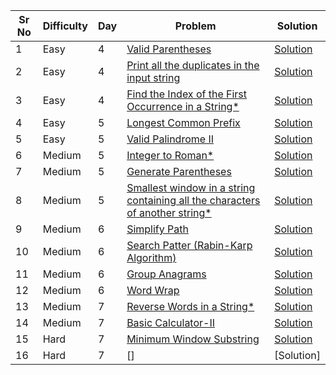 | Sr No | Difficulty | Day | Problem                                                                                                                                                                                                            | Solution                                                                                          |
| ----- | ---------- | --- | ------------------------------------------------------------------------------------------------------------------------------------------------------------------------------------------------------------------ | ------------------------------------------------------------------------------------------------- |
| 1     | Easy       | 4   | [Valid Parentheses](https://leetcode.com/problems/valid-parentheses/)                                                                                                                                                 | [Solution](./Easy/Valid_Parentheses.cpp)                                                             |
| 2     | Easy       | 4   | [Print all the duplicates in the input string](https://www.geeksforgeeks.org/print-all-the-duplicates-in-the-input-string/)                                                                                           | [Solution](./Easy//Print_all_the_duplicates_in_the_input_string.cpp)                                 |
| 3     | Easy       | 4   | [Find the Index of the First Occurrence in a String\*](https://leetcode.com/problems/find-the-index-of-the-first-occurrence-in-a-string/)                                                                             | [Solution](./Easy/Find_the_Index_of_the_First_Occurrence_in_a_String.cpp)                            |
| 4     | Easy       | 5   | [Longest Common Prefix](https://leetcode.com/problems/longest-common-prefix/)                                                                                                                                         | [Solution](./Easy/Longest_Common_Prefix.cpp)                                                         |
| 5     | Easy       | 5   | [Valid Palindrome II](https://leetcode.com/problems/valid-palindrome-ii/)                                                                                                                                             | [Solution](./Easy/Valid_Palindrome_II.cpp)                                                           |
| 6     | Medium     | 5   | [Integer to Roman\*](https://leetcode.com/problems/integer-to-roman/)                                                                                                                                                 | [Solution](./Medium/Integer_to_Roman.cpp)                                                            |
| 7     | Medium     | 5   | [Generate Parentheses](https://leetcode.com/problems/generate-parentheses/submissions/)                                                                                                                               | [Solution](./Medium/Generate_Parentheses.cpp)                                                        |
| 8     | Medium     | 5   | [Smallest window in a string containing all the characters of another string\*](https://practice.geeksforgeeks.org/problems/smallest-window-in-a-string-containing-all-the-characters-of-another-string-1587115621/1) | [Solution](./Medium/Smallest_window_in_a_string_containing_all_the_characters_of_another_string.cpp) |
| 9     | Medium     | 6   | [Simplify Path](https://leetcode.com/problems/simplify-path/)                                                                                                                                                         | [Solution](./Medium/Simplify_Path.cpp)                                                               |
| 10    | Medium     | 6   | [Search Patter (Rabin-Karp Algorithm)](https://practice.geeksforgeeks.org/problems/31272eef104840f7430ad9fd1d43b434a4b9596b/1)                                                                                        | [Solution](./Medium/Search_Pattern_Rabin_Karp_Algorithm.cpp)                                         |
| 11    | Medium     | 6   | [Group Anagrams](https://leetcode.com/problems/group-anagrams/)                                                                                                                                                       | [Solution](./Medium/Group_Anagrams.cpp)                                                              |
| 12    | Medium     | 6   | [Word Wrap](https://practice.geeksforgeeks.org/problems/word-wrap1646/1)                                                                                                                                              | [Solution](./Medium/Word_Wrap.cpp)                                                                   |
| 13    | Medium     | 7   | [Reverse Words in a String\*](https://leetcode.com/problems/reverse-words-in-a-string/)                                                                                                                               | [Solution](./Medium/Reverse_Words_in_a_String.cpp)                                                   |
| 14    | Medium     | 7   | [Basic Calculator-II](https://leetcode.com/problems/basic-calculator-ii/)                                                                                                                                                                                              | [Solution](./Medium/Basic_calulator.cpp)                                                                                        |
| 15    | Hard       | 7   | [Minimum Window Substring](https://leetcode.com/problems/minimum-window-substring/)                                                                                                                                   | [Solution](./Hard/Minimum_Window_Substring.cpp)                                                      |
| 16    | Hard       | 7   | []                                                                                                                                                                                                                 | [Solution]                                                                                        |
